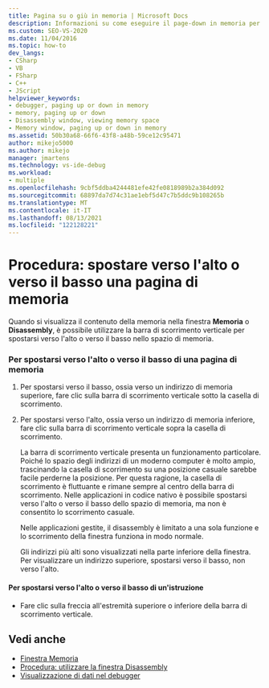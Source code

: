 ```yaml
---
title: Pagina su o giù in memoria | Microsoft Docs
description: Informazioni su come eseguire il page-down in memoria per visualizzare il contenuto della memoria in una finestra Memoria o nella finestra Disassembly durante il debug in Visual Studio.
ms.custom: SEO-VS-2020
ms.date: 11/04/2016
ms.topic: how-to
dev_langs:
- CSharp
- VB
- FSharp
- C++
- JScript
helpviewer_keywords:
- debugger, paging up or down in memory
- memory, paging up or down
- Disassembly window, viewing memory space
- Memory window, paging up or down in memory
ms.assetid: 50b30a68-66f6-43f8-a48b-59ce12c95471
author: mikejo5000
ms.author: mikejo
manager: jmartens
ms.technology: vs-ide-debug
ms.workload:
- multiple
ms.openlocfilehash: 9cbf5ddba4244481efe42fe0818989b2a384d092
ms.sourcegitcommit: 68897da7d74c31ae1ebf5d47c7b5ddc9b108265b
ms.translationtype: MT
ms.contentlocale: it-IT
ms.lasthandoff: 08/13/2021
ms.locfileid: "122128221"
---
```

# <a name="how-to-page-up-or-down-in-memory"></a>Procedura: spostare verso l'alto o verso il basso una pagina di memoria

Quando si visualizza il contenuto della memoria nella finestra **Memoria** o **Disassembly**, è possibile utilizzare la barra di scorrimento verticale per spostarsi verso l'alto o verso il basso nello spazio di memoria.

### <a name="to-page-up-or-down-in-memory"></a>Per spostarsi verso l'alto o verso il basso di una pagina di memoria

1. Per spostarsi verso il basso, ossia verso un indirizzo di memoria superiore, fare clic sulla barra di scorrimento verticale sotto la casella di scorrimento.

2. Per spostarsi verso l'alto, ossia verso un indirizzo di memoria inferiore, fare clic sulla barra di scorrimento verticale sopra la casella di scorrimento.

   La barra di scorrimento verticale presenta un funzionamento particolare. Poiché lo spazio degli indirizzi di un moderno computer è molto ampio, trascinando la casella di scorrimento su una posizione casuale sarebbe facile perderne la posizione. Per questa ragione, la casella di scorrimento è fluttuante e rimane sempre al centro della barra di scorrimento. Nelle applicazioni in codice nativo è possibile spostarsi verso l'alto o verso il basso dello spazio di memoria, ma non è consentito lo scorrimento casuale.

   Nelle applicazioni gestite, il disassembly è limitato a una sola funzione e lo scorrimento della finestra funziona in modo normale.

   Gli indirizzi più alti sono visualizzati nella parte inferiore della finestra. Per visualizzare un indirizzo superiore, spostarsi verso il basso, non verso l'alto.

#### <a name="to-move-up-or-down-one-instruction"></a>Per spostarsi verso l'alto o verso il basso di un'istruzione

- Fare clic sulla freccia all'estremità superiore o inferiore della barra di scorrimento verticale.

## <a name="see-also"></a>Vedi anche
- [Finestra Memoria](../debugger/memory-windows.md)
- [Procedura: utilizzare la finestra Disassembly](../debugger/how-to-use-the-disassembly-window.md)
- [Visualizzazione di dati nel debugger](../debugger/viewing-data-in-the-debugger.md)